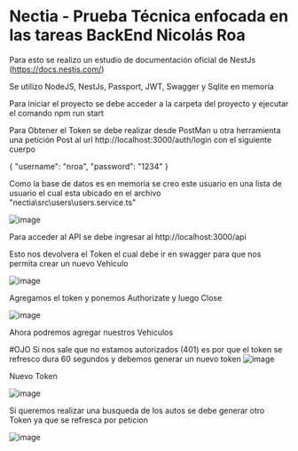 # Nectia - Prueba Técnica enfocada en las tareas BackEnd Nicolás Roa

Para esto se realizo un estudio de documentación oficial de NestJs (https://docs.nestjs.com/)


Se utilizo NodeJS, NestJs, Passport, JWT, Swagger y Sqlite en memoria

Para iniciar el proyecto se debe acceder a la carpeta del proyecto y ejecutar el comando npm run start 

Para Obtener el Token se debe realizar desde PostMan u otra herramienta una petición Post al url http://localhost:3000/auth/login con el siguiente cuerpo

{
    "username": "nroa", 
    "password": "1234"
}

Como la base de datos es en memoria se creo este usuario en una lista de usuario el cual esta ubicado en el archivo "nectia\src\users\users.service.ts"

![image](https://user-images.githubusercontent.com/8826597/153129501-cb67b779-3ecf-4b54-990b-78de2b0a86cb.png)


Para acceder al API se debe ingresar al http://localhost:3000/api

Esto nos devolvera el Token el cual debe ir en swagger para que nos permita crear un nuevo Vehiculo

![image](https://user-images.githubusercontent.com/8826597/153129797-763f8294-fc71-45f3-9ba9-9a71584399fd.png)

Agregamos el token y ponemos Authorizate y luego Close

![image](https://user-images.githubusercontent.com/8826597/153129870-48b53234-63f3-4d87-af06-37fe4e145121.png)

Ahora podremos agregar nuestros Vehiculos

#OJO Si nos sale que no estamos autorizados (401) es por que el token se refresco dura 60 segundos y debemos generar un nuevo token
![image](https://user-images.githubusercontent.com/8826597/153130207-77a05f2f-4198-4606-bfef-1b10dc6ea6ea.png)

Nuevo Token

![image](https://user-images.githubusercontent.com/8826597/153130326-cf849317-ba9d-45b1-a726-d4b0330f528c.png)

Si queremos realizar una busqueda de los autos se debe generar otro Token ya que se refresca por peticion

![image](https://user-images.githubusercontent.com/8826597/153130582-466d58c2-1eff-4548-9f45-95efe5a44e12.png)



